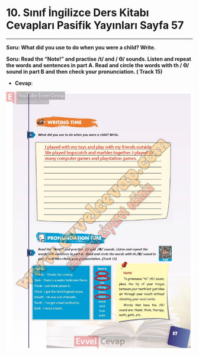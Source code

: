 # 10. Sınıf İngilizce Ders Kitabı Cevapları Pasifik Yayınları Sayfa 57

---

**Soru: What did you use to do when you were a child? Write.**

**Soru: Read the “Note!” and practise /t/ and / Ɵ/ sounds. Listen and repeat the words and sentences in part A. Read and circle the words with th / Ɵ/ sound in part B and then check your pronunciation. ( Track 15)**

-   **Cevap**:

![Image 1](./image_1.jpg)